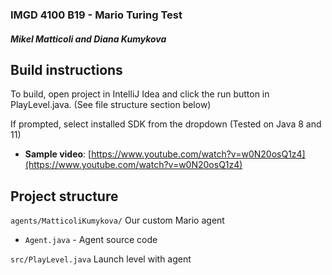 ### IMGD 4100 B19 - Mario Turing Test
##### Mikel Matticoli and Diana Kumykova

## Build instructions

To build, open project in IntelliJ Idea and click the run button in PlayLevel.java. (See file structure section below)

If prompted, select installed SDK from the dropdown (Tested on Java 8 and 11)

- **Sample video**: [https://www.youtube.com/watch?v=w0N20osQ1z4](https://www.youtube.com/watch?v=w0N20osQ1z4)

## Project structure
`agents/MatticoliKumykova/` Our custom Mario agent
- `Agent.java` - Agent source code

`src/PlayLevel.java` Launch level with agent